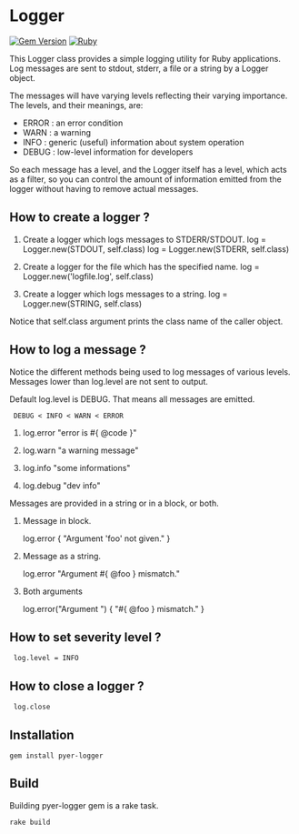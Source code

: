 Logger
======

[![Gem Version](https://badge.fury.io/rb/pyer-logger.svg)](https://badge.fury.io/rb/pyer-logger)
[![Ruby](https://github.com/pyer/logger/actions/workflows/ruby.yml/badge.svg)](https://github.com/pyer/logger/actions/workflows/ruby.yml)

This Logger class provides a simple logging utility for Ruby applications.
Log messages are sent to stdout, stderr, a file or a string by a Logger object.

The messages will have varying levels reflecting their varying importance.
The levels, and their meanings, are:
* ERROR : an error condition
* WARN  : a warning
* INFO  : generic (useful) information about system operation
* DEBUG : low-level information for developers

So each message has a level, and the Logger itself has a level, which acts
as a filter, so you can control the amount of information emitted from the
logger without having to remove actual messages.

How to create a logger ?
------------------------

1. Create a logger which logs messages to STDERR/STDOUT.
     log = Logger.new(STDOUT, self.class)
     log = Logger.new(STDERR, self.class)

2. Create a logger for the file which has the specified name.
     log = Logger.new('logfile.log', self.class)

3. Create a logger which logs messages to a string.
     log = Logger.new(STRING, self.class)

Notice that self.class argument prints the class name of the caller object.

How to log a message ?
----------------------

Notice the different methods being used to log messages of various levels.
Messages lower than log.level are not sent to output.

Default log.level is DEBUG. That means all messages are emitted.

     DEBUG < INFO < WARN < ERROR

1. log.error "error is #{ @code }"

2. log.warn  "a warning message"

3. log.info  "some informations"

4. log.debug "dev info"

Messages are provided in a string or in a block, or both.

1. Message in block.

     log.error { "Argument 'foo' not given." }

2. Message as a string.

     log.error "Argument #{ @foo } mismatch."

3. Both arguments

     log.error("Argument ") { "#{ @foo } mismatch." } 

How to set severity level ?
---------------------------

     log.level = INFO

How to close a logger ?
-----------------------

     log.close


Installation
------------

    gem install pyer-logger

Build
-----

Building pyer-logger gem is a rake task.

    rake build
